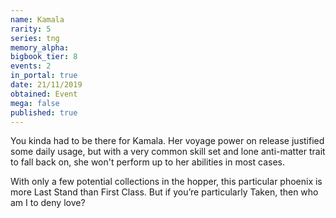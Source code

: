 ```yaml
---
name: Kamala
rarity: 5
series: tng
memory_alpha:
bigbook_tier: 8
events: 2
in_portal: true
date: 21/11/2019
obtained: Event
mega: false
published: true
---
```


You kinda had to be there for Kamala. Her voyage power on release justified some daily usage, but with a very common skill set and lone anti-matter trait to fall back on, she won't perform up to her abilities in most cases.

With only a few potential collections in the hopper, this particular phoenix is more Last Stand than First Class. But if you’re particularly Taken, then who am I to deny love?
